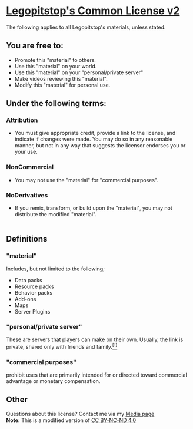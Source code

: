 # [Legopitstop's Common License v2](https://legopitstop.weebly.com/legopitstops-common-license-v2.html "Go to legopitstop.weebly.com")

The following applies to all Legopitstop's materials, unless stated.
## **You are free to:**
* Promote this "material" to others.
* Use this "material" on your world.
* Use this "material" on your "personal/private server"
* Make videos reviewing this "material".
* Modify this "material" for personal use.

## **Under the following terms:**
### **Attribution**
* You must give appropriate credit, provide a link to the license, and indicate if changes were made. You may do so in any reasonable manner, but not in any way that suggests the licensor endorses you or your use.

### **NonCommercial**
* You may not use the "material" for "commercial purposes". 

### **NoDerivatives**
* If you remix, transform, or build upon the "material", you may not distribute the modified "material".
<br></br>

## **Definitions**
### **"material"**
Includes, but not limited to the following;
* Data packs
* Resource packs
* Behavior packs
* Add-ons
* Maps
* Server Plugins

### **"personal/private server"**
These are servers that players can make on their own. Usually, the link is private, shared only with friends and family.[<sup>[1]](https://minecraft.wiki/w/Server#Types_of_servers "Go to minecraft.wiki")

### **"commercial purposes"**
prohibit uses that are primarily intended for or directed toward commercial advantage or monetary compensation.


## **Other**
Questions about this license? Contact me via my [Media page](https://legopitstop.weebly.com/media.html "Go to legopitstop.weebly.com")
<br>
**Note:** This is a modified version of [CC BY-NC-ND 4.0](https://creativecommons.org/licenses/by-nc-nd/4.0/ "Go to creativecommons.org")